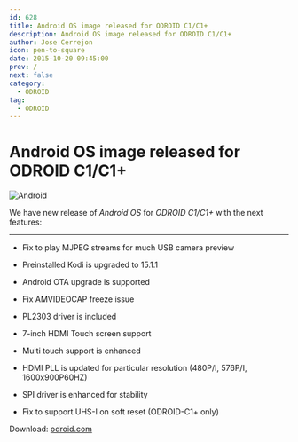 ```yaml
---
id: 628
title: Android OS image released for ODROID C1/C1+
description: Android OS image released for ODROID C1/C1+
author: Jose Cerrejon
icon: pen-to-square
date: 2015-10-20 09:45:00
prev: /
next: false
category:
  - ODROID
tag:
  - ODROID
---
```


# Android OS image released for ODROID C1/C1+

![Android](/images/odroid_android.png)

We have new release of *Android OS* for *ODROID C1/C1+* with the next features:

- - -
* Fix to play MJPEG streams for much USB camera preview

* Preinstalled Kodi is upgraded to 15.1.1

* Android OTA upgrade is supported

* Fix AMVIDEOCAP freeze issue

* PL2303 driver is included

* 7-inch HDMI Touch screen support

* Multi touch support is enhanced

* HDMI PLL is updated for particular resolution (480P/I, 576P/I, 1600x900P60HZ)

* SPI driver is enhanced for stability

* Fix to support UHS-I on soft reset (ODROID-C1+ only)

Download: [odroid.com](http://odroid.com/dokuwiki/doku.php?id=en:c1_android_release_note_v2.0)